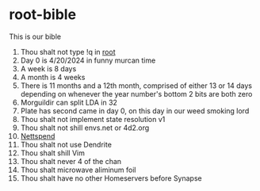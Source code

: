 # root-bible
This is our bible

1. Thou shalt not type !q in [root](https://matrix.to/#/#root:ari.lt)
2. Day 0 is 4/20/2024 in funny murcan time
3. A week is 8 days
4. A month is 4 weeks
5. There is 11 months and a 12th month, comprised of either 13 or 14 days depending on whenever the year number's bottom 2 bits are both zero
6. Morguildir can split LDA in 32
7. Plate has second came in day 0, on this day in our weed smoking lord
8. Thou shalt not implement state resolution v1
9. Thou shalt not shill envs.net or 4d2.org
10. [Nettspend](https://inv.tux.pizza/watch?v=YT0pU9Pq5qc)
11. Thou shalt not use Dendrite
12. Thou shalt shill Vim
13. Thou shalt never 4 of the chan
14. Thou shalt microwave aliminum foil
15. Thou shalt have no other Homeservers before Synapse
